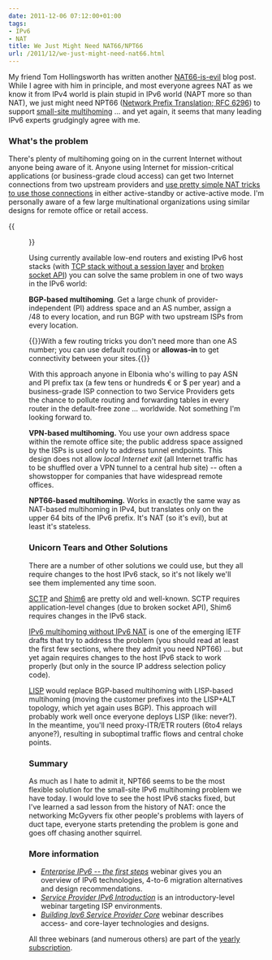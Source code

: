 ```yaml
---
date: 2011-12-06 07:12:00+01:00
tags:
- IPv6
- NAT
title: We Just Might Need NAT66/NPT66
url: /2011/12/we-just-might-need-nat66.html
---
```

My friend Tom Hollingsworth has written another [NAT66-is-evil](http://networkingnerd.net/2011/12/01/whats-the-point-of-nat66/) blog post. While I agree with him in principle, and most everyone agrees NAT as we know it from IPv4 world is plain stupid in IPv6 world (NAPT more so than NAT), we just might need NPT66 ([Network Prefix Translation; RFC 6296](http://www.rfc-editor.org/rfc/rfc6296.txt)) to support [small-site multihoming](/2009/05/small-site-multihoming-tutorial.html) \... and yet again, it seems that many leading IPv6 experts grudgingly agree with me.
<!--more-->
### What's the problem

There's plenty of multihoming going on in the current Internet without anyone being aware of it. Anyone using Internet for mission-critical applications (or business-grade cloud access) can get two Internet connections from two upstream providers and [use pretty simple NAT tricks to use those connections](/2009/05/small-site-multihoming-tutorial.html) in either active-standby or active-active mode. I'm personally aware of a few large multinational organizations using similar designs for remote office or retail access.

{{<figure src="/2009/05/SOHO_Multihoming_Addressing.png" caption="Simple small site multihoming">}}

Using currently available low-end routers and existing IPv6 host stacks (with [TCP stack without a session layer](https://blog.ipspace.net/2009/08/what-went-wrong-tcpip-lacks-session.html) and [broken socket API](https://blog.ipspace.net/2009/08/what-went-wrong-socket-api.html)) you can solve the same problem in one of two ways in the IPv6 world:

**BGP-based multihoming**. Get a large chunk of provider-independent (PI) address space and an AS number, assign a /48 to every location, and run BGP with two upstream ISPs from every location.

{{<note info>}}With a few routing tricks you don't need more than one AS number; you can use default routing or **allowas-in** to get connectivity between your sites.{{</note>}}

With this approach anyone in Elbonia who's willing to pay ASN and PI prefix tax (a few tens or hundreds € or \$ per year) and a business-grade ISP connection to two Service Providers gets the chance to pollute routing and forwarding tables in every router in the default-free zone \... worldwide. Not something I'm looking forward to.

**VPN-based multihoming.** You use your own address space within the remote office site; the public address space assigned by the ISPs is used only to address tunnel endpoints. This design does not allow *local Internet exit* (all Internet traffic has to be shuffled over a VPN tunnel to a central hub site) -- often a showstopper for companies that have widespread remote offices.

**NPT66-based multihoming.** Works in exactly the same way as NAT-based multihoming in IPv4, but translates only on the upper 64 bits of the IPv6 prefix. It's NAT (so it's evil), but at least it's stateless.

### Unicorn Tears and Other Solutions

There are a number of other solutions we could use, but they all require changes to the host IPv6 stack, so it's not likely we'll see them implemented any time soon.

[SCTP](http://en.wikipedia.org/wiki/Stream_Control_Transmission_Protocol) and [Shim6](http://en.wikipedia.org/wiki/Shim6) are pretty old and well-known. SCTP requires application-level changes (due to broken socket API), Shim6 requires changes in the IPv6 stack.

[IPv6 multihoming without IPv6 NAT](http://ietfreport.isoc.org/idref/draft-ietf-v6ops-ipv6-multihoming-without-ipv6nat/) is one of the emerging IETF drafts that try to address the problem (you should read at least the first few sections, where they admit you need NPT66) \... but yet again requires changes to the host IPv6 stack to work properly (but only in the source IP address selection policy code).

[LISP](http://en.wikipedia.org/wiki/Locator/Identifier_Separation_Protocol) would replace BGP-based multihoming with LISP-based multihoming (moving the customer prefixes into the LISP+ALT topology, which yet again uses BGP). This approach will probably work well once everyone deploys LISP (like: never?). In the meantime, you'll need proxy-ITR/ETR routers (6to4 relays anyone?), resulting in suboptimal traffic flows and central choke points.

### Summary

As much as I hate to admit it, NPT66 seems to be the most flexible solution for the small-site IPv6 multihoming problem we have today. I would love to see the host IPv6 stacks fixed, but I've learned a sad lesson from the history of NAT: once the networking McGyvers fix other people's problems with layers of duct tape, everyone starts pretending the problem is gone and goes off chasing another squirrel.

### More information

-   [*Enterprise IPv6 -- the first steps*](http://www.ipspace.net/Enterprise_IPv6_-_the_First_Steps) webinar gives you an overview of IPv6 technologies, 4-to-6 migration alternatives and design recommendations.
-   [*Service Provider IPv6 Introduction*](http://www.ipspace.net/Service_Provider_IPv6_Introduction) is an introductory-level webinar targeting ISP environments.
-   [*Building Ipv6 Service Provider Core*](http://www.ipspace.net/Building_IPv6_Service_Provider_Core) webinar describes access- and core-layer technologies and designs.

All three webinars (and numerous others) are part of the [yearly subscription](http://www.ipspace.net/Subscription).
